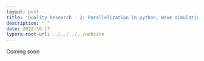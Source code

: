 ```yaml
---
layout: post
title: "Quality Research - 2: Parallelization in python, Wave simulation and Managing meetings."
description: " "
date: 2022-10-17
typora-root-url: ../../../../website
---
```


Coming soon
